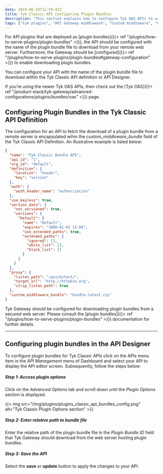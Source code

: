 ```yaml
---
date: 2024-06-25T12:59:42Z
title: Tyk Classic API Configuring Plugin Bundles
description: "This section explains how to configure Tyk OAS APIs to use plugin bundles deployed on a remote web server"
tags: ["tyk plugins", "API Gateway middleware", "Custom middleware", "Custom API request"]
---
```


For API plugins that are deployed as [plugin bundles]({{< ref "/plugins/how-to-serve-plugins/plugin-bundles" >}}), the API should be configured with the name of the plugin bundle file to download from your remote web server. Furthermore, the Gateway should be [configured]({{< ref "/plugins/how-to-serve-plugins/plugin-bundles#gateway-configuration" >}}) to enable downloading plugin bundles.

You can configure your API with the name of the plugin bundle file to download within the Tyk Classic API definition or API Designer.

If you’re using the newer Tyk OAS APIs, then check out the [Tyk OAS]({{< ref "/product-stack/tyk-gateway/advanced-configurations/plugins/bundles/oas" >}}) page.

## Configuring Plugin Bundles in the Tyk Classic API Definition

The configuration for an API to fetch the download of a plugin bundle from a remote server is encapsulated wihin the *custom_middleware_bundle* field of the Tyk Classic API Definition. An illustrative example is listed below:

```json {hl_lines=["33"], linenos=true, linenostart=1}
{
  "name": "Tyk Classic Bundle API",
  "api_id": "1",
  "org_id": "default",
  "definition": {
    "location": "header",
    "key": "version"
  },
  "auth": {
    "auth_header_name": "authorization"
  },
  "use_keyless": true,
  "version_data": {
    "not_versioned": true,
    "versions": {
      "Default": {
        "name": "Default",
        "expires": "3000-01-02 15:04",
        "use_extended_paths": true,
        "extended_paths": {
          "ignored": [],
          "white_list": [],
          "black_list": []
        }
      }
    }
  },
  "proxy": {
    "listen_path": "/quickstart/",
    "target_url": "http://httpbin.org",
    "strip_listen_path": true
  },
  "custom_middleware_bundle": "bundle-latest.zip"
}
```

Tyk Gateway should be configured for downloading plugin bundles from a secured web server. Please consult the [plugin bundles]({{< ref "/plugins/how-to-serve-plugins/plugin-bundles" >}}) documentation for further details.

---

## Configuring plugin bundles in the API Designer

To configure plugin bundles for Tyk Classic APIs click on the APIs menu item in the *API Management* menu of Dashboard and select your API to display the API editor screen. Subsequently, follow the steps below:

##### Step 1: Access plugin options

Click on the *Advanced Options* tab and scroll down until the *Plugin Options* section is displayed.

{{< img src="/img/plugins/plugins_classic_api_bundles_config.png" alt="Tyk Classic Plugin Options section" >}}

##### Step 2: Enter relative path to bundle file

Enter the relative path of the plugin bundle file in the *Plugin Bundle ID* field that Tyk Gateway should download from the web server hosting plugin bundles.

##### Step 3: Save the API

Select the **save** or **update** button to apply the changes to your API.
